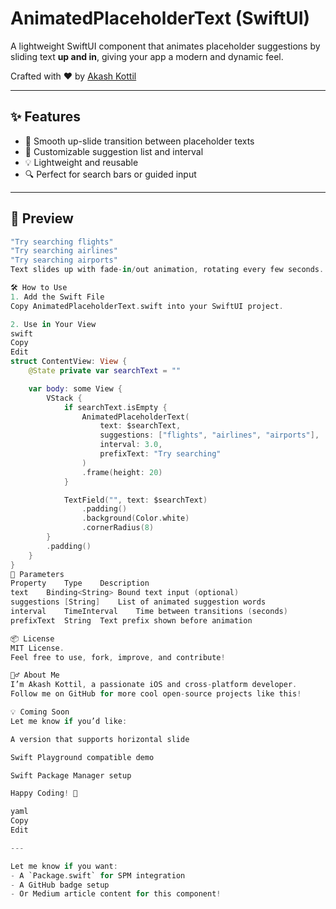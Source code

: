 # AnimatedPlaceholderText (SwiftUI)

A lightweight SwiftUI component that animates placeholder suggestions by sliding text **up and in**, giving your app a modern and dynamic feel.

Crafted with ❤️ by [Akash Kottil](https://github.com/akashkottil)

---

## ✨ Features

- 🔄 Smooth up-slide transition between placeholder texts  
- 🧩 Customizable suggestion list and interval  
- 💡 Lightweight and reusable  
- 🔍 Perfect for search bars or guided input  

---

## 📸 Preview

```swift
"Try searching flights"
"Try searching airlines"
"Try searching airports"
Text slides up with fade-in/out animation, rotating every few seconds.

🛠️ How to Use
1. Add the Swift File
Copy AnimatedPlaceholderText.swift into your SwiftUI project.

2. Use in Your View
swift
Copy
Edit
struct ContentView: View {
    @State private var searchText = ""

    var body: some View {
        VStack {
            if searchText.isEmpty {
                AnimatedPlaceholderText(
                    text: $searchText,
                    suggestions: ["flights", "airlines", "airports"],
                    interval: 3.0,
                    prefixText: "Try searching"
                )
                .frame(height: 20)
            }

            TextField("", text: $searchText)
                .padding()
                .background(Color.white)
                .cornerRadius(8)
        }
        .padding()
    }
}
🔧 Parameters
Property	Type	Description
text	Binding<String>	Bound text input (optional)
suggestions	[String]	List of animated suggestion words
interval	TimeInterval	Time between transitions (seconds)
prefixText	String	Text prefix shown before animation

📦 License
MIT License.
Feel free to use, fork, improve, and contribute!

🙋‍♂️ About Me
I’m Akash Kottil, a passionate iOS and cross-platform developer.
Follow me on GitHub for more cool open-source projects like this!

💡 Coming Soon
Let me know if you’d like:

A version that supports horizontal slide

Swift Playground compatible demo

Swift Package Manager setup

Happy Coding! 🚀

yaml
Copy
Edit

---

Let me know if you want:
- A `Package.swift` for SPM integration  
- A GitHub badge setup  
- Or Medium article content for this component!
